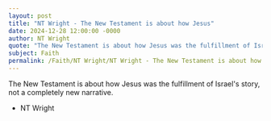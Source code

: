 ```yaml
---
layout: post
title: "NT Wright - The New Testament is about how Jesus"
date: 2024-12-28 12:00:00 -0000
author: NT Wright
quote: "The New Testament is about how Jesus was the fulfillment of Israel's story, not a completely new narrative."
subject: Faith
permalink: /Faith/NT Wright/NT Wright - The New Testament is about how Jesus
---
```


The New Testament is about how Jesus was the fulfillment of Israel's story, not a completely new narrative.

- NT Wright
